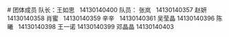# 团体成员
队长：王如思   14130140400
队员：
张岚   14130140357
赵妍   14130140358
肖蜜   14130140359
辛辛   14130140361
吴莹晶 14130140396
陈曦   14130140398
王一诺 14130140399
邓晶晶 14130140403
